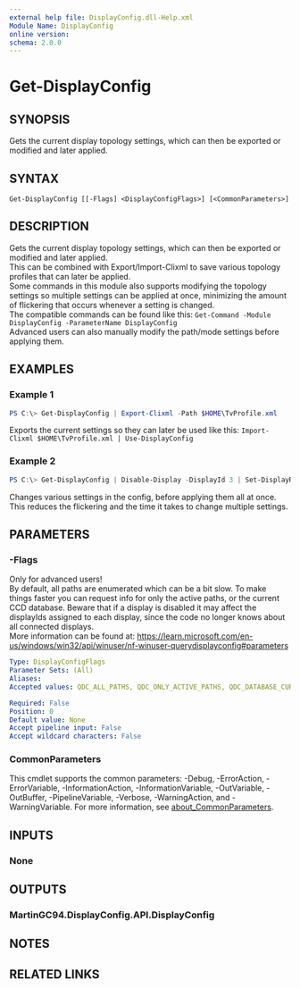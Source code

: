 ```yaml
---
external help file: DisplayConfig.dll-Help.xml
Module Name: DisplayConfig
online version:
schema: 2.0.0
---
```


# Get-DisplayConfig

## SYNOPSIS
Gets the current display topology settings, which can then be exported or modified and later applied.

## SYNTAX

```
Get-DisplayConfig [[-Flags] <DisplayConfigFlags>] [<CommonParameters>]
```

## DESCRIPTION
Gets the current display topology settings, which can then be exported or modified and later applied.  
This can be combined with Export/Import-Clixml to save various topology profiles that can later be applied.  
Some commands in this module also supports modifying the topology settings so multiple settings can be applied at once, minimizing the amount of flickering that occurs whenever a setting is changed.  
The compatible commands can be found like this: `Get-Command -Module DisplayConfig -ParameterName DisplayConfig`  
Advanced users can also manually modify the path/mode settings before applying them.

## EXAMPLES

### Example 1
```powershell
PS C:\> Get-DisplayConfig | Export-Clixml -Path $HOME\TvProfile.xml
```

Exports the current settings so they can later be used like this: `Import-Clixml $HOME\TvProfile.xml | Use-DisplayConfig`

### Example 2
```powershell
PS C:\> Get-DisplayConfig | Disable-Display -DisplayId 3 | Set-DisplayRotation -DisplayId 1 -Rotation Rotate90 | Set-DisplayPrimary -DisplayId 2 | Use-DisplayConfig
```

Changes various settings in the config, before applying them all at once. This reduces the flickering and the time it takes to change multiple settings.

## PARAMETERS

### -Flags
Only for advanced users!  
By default, all paths are enumerated which can be a bit slow. To make things faster you can request info for only the active paths, or the current CCD database.
Beware that if a display is disabled it may affect the displayIds assigned to each display, since the code no longer knows about all connected displays.  
More information can be found at: https://learn.microsoft.com/en-us/windows/win32/api/winuser/nf-winuser-querydisplayconfig#parameters

```yaml
Type: DisplayConfigFlags
Parameter Sets: (All)
Aliases:
Accepted values: QDC_ALL_PATHS, QDC_ONLY_ACTIVE_PATHS, QDC_DATABASE_CURRENT, QDC_VIRTUAL_MODE_AWARE, QDC_INCLUDE_HMD, QDC_VIRTUAL_REFRESH_RATE_AWARE

Required: False
Position: 0
Default value: None
Accept pipeline input: False
Accept wildcard characters: False
```

### CommonParameters
This cmdlet supports the common parameters: -Debug, -ErrorAction, -ErrorVariable, -InformationAction, -InformationVariable, -OutVariable, -OutBuffer, -PipelineVariable, -Verbose, -WarningAction, and -WarningVariable. For more information, see [about_CommonParameters](http://go.microsoft.com/fwlink/?LinkID=113216).

## INPUTS

### None

## OUTPUTS

### MartinGC94.DisplayConfig.API.DisplayConfig

## NOTES

## RELATED LINKS

